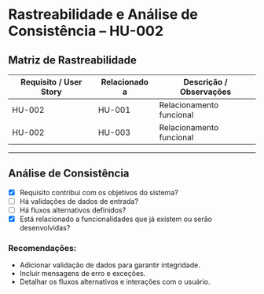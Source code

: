 # Rastreabilidade e Análise de Consistência – HU-002

## Matriz de Rastreabilidade

| Requisito / User Story | Relacionado a         | Descrição / Observações                               |
|------------------------|-----------------------|--------------------------------------------------------|
| HU-002 | HU-001 | Relacionamento funcional |
| HU-002 | HU-003 | Relacionamento funcional |

---

## Análise de Consistência

- [x] Requisito contribui com os objetivos do sistema?
- [ ] Há validações de dados de entrada?
- [ ] Há fluxos alternativos definidos?
- [x] Está relacionado a funcionalidades que já existem ou serão desenvolvidas?

### Recomendações:

- Adicionar validação de dados para garantir integridade.
- Incluir mensagens de erro e exceções.
- Detalhar os fluxos alternativos e interações com o usuário.
